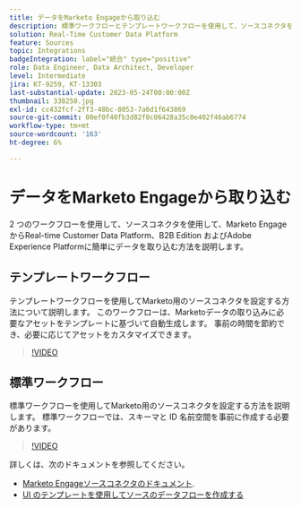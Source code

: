 ```yaml
---
title: データをMarketo Engageから取り込む
description: 標準ワークフローとテンプレートワークフローを使用して、ソースコネクタを使用してMarketo Engageからデータを取り込む方法を説明します。
solution: Real-Time Customer Data Platform
feature: Sources
topic: Integrations
badgeIntegration: label="統合" type="positive"
role: Data Engineer, Data Architect, Developer
level: Intermediate
jira: KT-9259, KT-13303
last-substantial-update: 2023-05-24T00:00:00Z
thumbnail: 338250.jpg
exl-id: cc432fcf-2ff3-48bc-8053-7a6d1f643869
source-git-commit: 00ef0f40fb3d82f0c06428a35c0e402f46ab6774
workflow-type: tm+mt
source-wordcount: '163'
ht-degree: 6%

---
```


# データをMarketo Engageから取り込む

2 つのワークフローを使用して、ソースコネクタを使用して、Marketo EngageからReal-time Customer Data Platform、B2B Edition およびAdobe Experience Platformに簡単にデータを取り込む方法を説明します。

## テンプレートワークフロー

テンプレートワークフローを使用してMarketo用のソースコネクタを設定する方法について説明します。 このワークフローは、Marketoデータの取り込みに必要なアセットをテンプレートに基づいて自動生成します。 事前の時間を節約でき、必要に応じてアセットをカスタマイズできます。

>[!VIDEO](https://video.tv.adobe.com/v/3419550?learn=on)

## 標準ワークフロー

標準ワークフローを使用してMarketo用のソースコネクタを設定する方法を説明します。 標準ワークフローでは、スキーマと ID 名前空間を事前に作成する必要があります。

>[!VIDEO](https://video.tv.adobe.com/v/338250?learn=on)

詳しくは、次のドキュメントを参照してください。
* [Marketo Engageソースコネクタのドキュメント](https://experienceleague.adobe.com/docs/experience-platform/sources/connectors/adobe-applications/marketo/marketo.html).
* [UI のテンプレートを使用してソースのデータフローを作成する](https://experienceleague.adobe.com/docs/experience-platform/sources/ui-tutorials/templates.html#)
